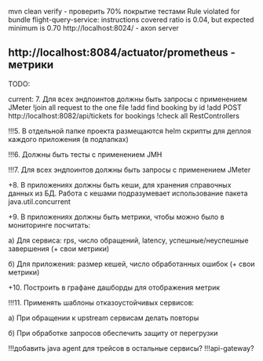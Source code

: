 mvn clean verify - проверить 70% покрытие тестами
Rule violated for bundle flight-query-service: instructions covered ratio is 0.04, but expected minimum is 0.70
http://localhost:8024/ - axon server

http://localhost:8084/actuator/prometheus - метрики
----------------------------------------------------

TODO:

current: 7. Для всех эндпоинтов должны быть запросы с применением JMeter
!join all request to the one file
!add find booking by id
!add POST http://localhost:8082/api/tickets for bookings
!check all RestControllers


!!!5. В отдельной папке проекта размещаются helm скрипты для деплоя каждого приложения (в подпапках)

!!!6. Должны быть тесты с применением JMH 

!!!7. Для всех эндпоинтов должны быть запросы с применением JMeter

+8. В приложениях должны быть кеши, для хранения справочных данных из БД. Работа с кешами подразумевает использование пакета java.util.concurrent

+9. В приложениях должны быть метрики, чтобы можно было в мониторинге посчитать:

а) Для сервиса: rps, число обращений, latency, успешные/неуспешные завершения (+ свои метрики)

б) Для приложения: размер кешей, число обработанных ошибок (+ свои метрики)

+10. Построить в графане дашборды для отображения метрик

!!!11. Применять шаблоны отказоустойчивых сервисов:

а) При обращении к upstream сервисам делать повторы

б) При обработке запросов обеспечить защиту от перегрузки

!!!добавить java agent для трейсов в остальные сервисы?
!!!api-gateway?


